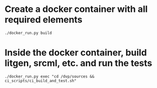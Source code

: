 # Create a docker container with all required elements
```
./docker_run.py build
```

# Inside the docker container, build litgen, srcml, etc. and run the tests
```
./docker_run.py exec "cd /dvp/sources && ci_scripts/ci_build_and_test.sh"
```
